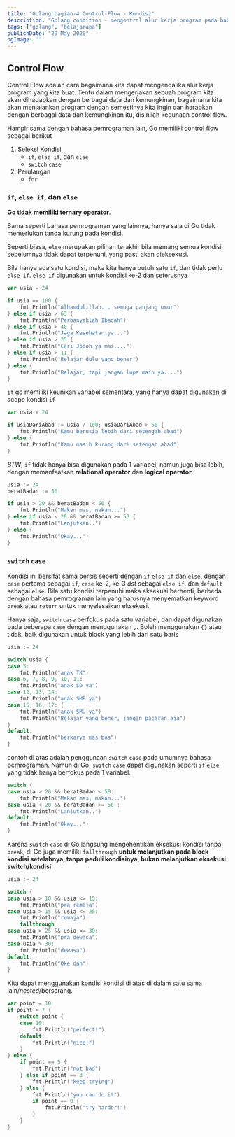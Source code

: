 ```yaml
---
title: "Golang bagian-4 Control-Flow - Kondisi"
description: "Golang condition - mengontrol alur kerja program pada bahasa go"
tags: ["golang", "belajarapa"]
publishDate: "29 May 2020"
ogImage: ""
---
```


## Control Flow

Control Flow adalah cara bagaimana kita dapat mengendalika alur kerja program yang kita buat. Tentu dalam mengerjakan sebuah program kita akan dihadapkan dengan berbagai data dan kemungkinan, bagaimana kita akan menjalankan program dengan semestinya kita ingin dan harapkan dengan berbagai data dan kemungkinan itu, disinilah kegunaan control flow.

Hampir sama dengan bahasa pemrograman lain, Go memiliki control flow sebagai berikut

1. Seleksi Kondisi
   - `if`, `else if`, dan `else`
   - `switch` `case`
2. Perulangan
   - `for`

### `if`, `else if`, dan `else`

**Go tidak memiliki ternary operator**.

Sama seperti bahasa pemrograman yang lainnya, hanya saja di Go tidak memerlukan tanda kurung pada kondisi.

Seperti biasa, `else` merupakan pilihan terakhir bila memang semua kondisi sebelumnya tidak dapat terpenuhi, yang pasti akan dieksekusi.

Bila hanya ada satu kondisi, maka kita hanya butuh satu `if`, dan tidak perlu `else if`. `else if` digunakan untuk kondisi ke-2 dan seterusnya

```go
var usia = 24

if usia == 100 {
    fmt.Println("Alhamdulillah... semoga panjang umur")
} else if usia > 63 {
    fmt.Println("Perbanyaklah Ibadah")
} else if usia > 40 {
    fmt.Println("Jaga Kesehatan ya...")
} else if usia > 25 {
    fmt.Println("Cari Jodoh ya mas....")
} else if usia > 11 {
    fmt.Println("Belajar dulu yang bener")
} else {
    fmt.Println("Belajar, tapi jangan lupa main ya....")
}
```

`if` go memiliki keunikan variabel sementara, yang hanya dapat digunakan di scope kondisi `if`

```go
var usia = 24

if usiaDariAbad := usia / 100; usiaDariAbad > 50 {
    fmt.Println("Kamu berusia lebih dari setengah abad")
} else {
    fmt.Println("Kamu masih kurang dari setengah abad")
}
```

_BTW_, `if` tidak hanya bisa digunakan pada 1 variabel, namun juga bisa lebih, dengan memanfaatkan **relational operator** dan **logical operator**.

```go
usia := 24
beratBadan := 50

if usia > 20 && beratBadan < 50 {
    fmt.Println("Makan mas, makan...")
} else if usia < 20 && beratBadan >= 50 {
    fmt.Println("Lanjutkan..")
} else {
    fmt.Println("Okay...")
}
```

### `switch` `case`

Kondisi ini bersifat sama persis seperti dengan `if` `else if` dan `else`, dengan `case` pertama sebagai `if`, `case` ke-2, ke-3 _dst_ sebagai `else if`, dan `default` sebagai `else`. Bila satu kondisi terpenuhi maka eksekusi berhenti, berbeda dengan bahasa pemrograman lain yang harusnya menyematkan keyword `break` atau `return` untuk menyelesaikan eksekusi.

Hanya saja, `switch` `case` berfokus pada satu variabel, dan dapat digunakan pada beberapa `case` dengan menggunakan `,`. Boleh menggunakan `{}` atau tidak, baik digunakan untuk block yang lebih dari satu baris

```go
usia := 24

switch usia {
case 5:
    fmt.Println("anak TK")
case 6, 7, 8, 9, 10, 11:
    fmt.Println("anak SD ya")
case 12, 13, 14:
    fmt.Println("anak SMP ya")
case 15, 16, 17: {
    fmt.Println("anak SMU ya")
    fmt.Println("Belajar yang bener, jangan pacaran aja")
}
default:
    fmt.Println("berkarya mas bos")
}
```

contoh di atas adalah penggunaan `switch` `case` pada umumnya bahasa pemrograman. Namun di Go, `switch` `case` dapat digunakan seperti `if` `else` yang tidak hanya berfokus pada 1 variabel.

```go
switch {
case usia > 20 && beratBadan < 50:
    fmt.Println("Makan mas, makan...")
case usia < 20 && beratBadan >= 50 :
    fmt.Println("Lanjutkan..")
default:
    fmt.Println("Okay...")
}
```

Karena `switch` `case` di Go langsung mengehentikan eksekusi kondisi tanpa `break`, di Go juga memiliki `fallthrough` **untuk melanjutkan pada block kondisi setelahnya, tanpa peduli kondisinya, bukan melanjutkan eksekusi switch/kondisi**

```go
usia := 24

switch {
case usia > 10 && usia <= 15:
	fmt.Println("pra remaja")
case usia > 15 && usia <= 25:
	fmt.Println("remaja")
	fallthrough
case usia > 25 && usia <= 30:
	fmt.Println("pra dewasa")
case usia > 30:
	fmt.Println("dewasa")
default:
	fmt.Println("Oke dah")
}
```

Kita dapat menggunakan kondisi kondisi di atas di dalam satu sama lain/_nested_/bersarang.

```go
var point = 10
if point > 7 {
	switch point {
	case 10:
		fmt.Println("perfect!")
	default:
		fmt.Println("nice!")
	}
} else {
	if point == 5 {
		fmt.Println("not bad")
	} else if point == 3 {
		fmt.Println("keep trying")
	} else {
		fmt.Println("you can do it")
		if point == 0 {
			fmt.Println("try harder!")
		}
	}
}
```

